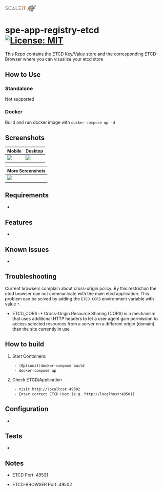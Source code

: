 <img src="https://raw.githubusercontent.com/ScaleIT-Org/media-ressources/master/logo/scaleit-logo.png" width="20%"/>

# spe-app-registry-etcd [![License: MIT](https://img.shields.io/badge/License-MIT-yellow.svg)](https://opensource.org/licenses/MIT)

This Repo contains the ETCD Key/Value store and the corresponding ETCD-Browser where you can visualize your etcd store

## How to Use

### Standalone
Not supported
### Docker
Build and run docker image with `docker-compose up -d`

## Screenshots

| Mobile        | Desktop       |
| ------------- | ------------- |
| <img width="50%" src="https://cdn.pixabay.com/photo/2017/01/13/01/22/mobile-1976104_960_720.png"/> | <img width="50%" src="https://upload.wikimedia.org/wikipedia/commons/thumb/b/bf/Desktop_font_awesome.svg/512px-Desktop_font_awesome.svg.png"/> |

|More Screenshots|
| ------------- |
| <img width="20%" src="https://upload.wikimedia.org/wikipedia/commons/thumb/b/b2/Hamburger_icon.svg/2000px-Hamburger_icon.svg.png"/> |

## Requirements
- 

## Features
- 

## Known Issues
-

## Troubleshooting

Current browsers complain about cross-origin policy. By this restriction the etcd browser can not communicate with the main etcd application.
This problem can be solved by adding the `ETCD_CORS` environment variable with value `*`.

- ETCD_CORS=*
Cross-Origin Resource Sharing (CORS) is a mechanism that uses additional HTTP headers to let a user agent gain permission to access selected resources from a server on a different origin (domain) than the site currently in use

## How to build

1. Start Containers:

		- (Optional)docker-compose build
		- docker-compose up

2. Check ETCD/Application

		- Visit http://localhost:49502
		- Enter correct ETCD Host (e.g. http://localhost:49501)

## Configuration
-

## Tests
-

## Notes

- ETCD Port: 49501

- ETCD-BROWSER Port: 49502
